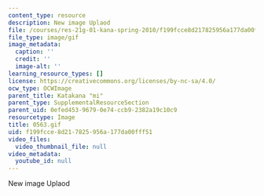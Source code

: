 ```yaml
---
content_type: resource
description: New image Uplaod
file: /courses/res-21g-01-kana-spring-2010/f199fcce8d217825956a177da00fff51_0563.gif
file_type: image/gif
image_metadata:
  caption: ''
  credit: ''
  image-alt: ''
learning_resource_types: []
license: https://creativecommons.org/licenses/by-nc-sa/4.0/
ocw_type: OCWImage
parent_title: Katakana "mi"
parent_type: SupplementalResourceSection
parent_uid: 0efed453-9679-0e74-ccb9-2382a19c10c9
resourcetype: Image
title: 0563.gif
uid: f199fcce-8d21-7825-956a-177da00fff51
video_files:
  video_thumbnail_file: null
video_metadata:
  youtube_id: null
---
```

New image Uplaod